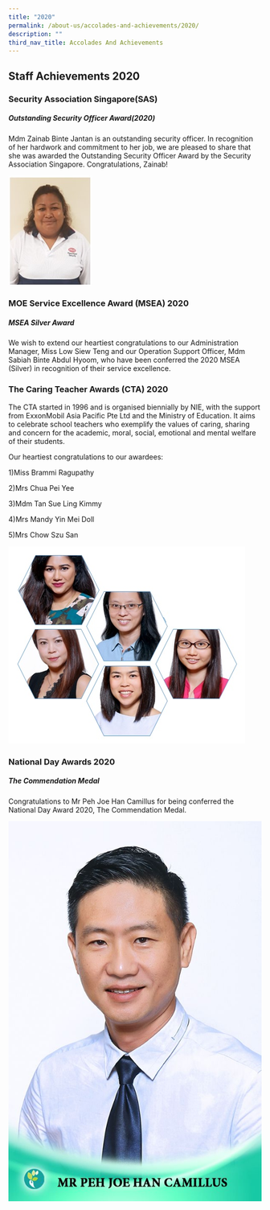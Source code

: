 ```yaml
---
title: "2020"
permalink: /about-us/accolades-and-achievements/2020/
description: ""
third_nav_title: Accolades And Achievements
---
```


Staff Achievements 2020
----

### **Security Association Singapore(SAS)**

##### **Outstanding Security Officer Award(2020)**&nbsp;


Mdm Zainab Binte Jantan is an outstanding security officer. In recognition of her hardwork and commitment to her job, we are pleased to share that she was awarded the Outstanding Security Officer Award by the Security Association Singapore. Congratulations, Zainab!

![](/images/Awards/Zainab.jpg)


### **MOE Service Excellence Award (MSEA) 2020**

##### **MSEA Silver Award**

  

We wish to extend our heartiest congratulations to our Administration Manager, Miss Low Siew Teng and our Operation Support Officer, Mdm Sabiah Binte Abdul Hyoom,&nbsp;who have been conferred the 2020 MSEA (Silver) in recognition of their service excellence.

### **The Caring Teacher Awards (CTA) 2020**

The CTA started in 1996 and is organised biennially by NIE, with the support from ExxonMobil Asia Pacific Pte Ltd and the Ministry of Education. It aims to celebrate school teachers who exemplify the values of caring, sharing and concern for the academic, moral, social, emotional and mental welfare of their students.  


Our heartiest congratulations to our awardees:&nbsp;

1)Miss Brammi Ragupathy&nbsp;&nbsp; &nbsp;&nbsp;&nbsp; &nbsp;

2)Mrs Chua Pei Yee&nbsp;&nbsp; &nbsp;&nbsp;&nbsp; &nbsp;

3)Mdm Tan Sue Ling Kimmy&nbsp;&nbsp; &nbsp;&nbsp;&nbsp; &nbsp;

4)Mrs Mandy Yin Mei Doll&nbsp;&nbsp; &nbsp;&nbsp;&nbsp; &nbsp;

5)Mrs Chow Szu San

![](/images/Awards/CTA%202020.jpg)

### **National Day Awards 2020**

##### **The Commendation Medal**&nbsp;

  

Congratulations to Mr Peh Joe Han Camillus for being conferred the National Day Award 2020,&nbsp;The Commendation Medal.


![](/images/Awards/Mr%20Peh%20Joe%20Han%20Camillus.jpg)
